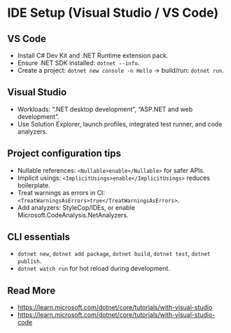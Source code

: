 # IDE Setup (Visual Studio / VS Code)

## VS Code
- Install C# Dev Kit and .NET Runtime extension pack.
- Ensure .NET SDK installed: `dotnet --info`.
- Create a project: `dotnet new console -n Hello` → build/run: `dotnet run`.

## Visual Studio
- Workloads: “.NET desktop development”, “ASP.NET and web development”.
- Use Solution Explorer, launch profiles, integrated test runner, and code analyzers.

## Project configuration tips
- Nullable references: `<Nullable>enable</Nullable>` for safer APIs.
- Implicit usings: `<ImplicitUsings>enable</ImplicitUsings>` reduces boilerplate.
- Treat warnings as errors in CI: `<TreatWarningsAsErrors>true</TreatWarningsAsErrors>`.
- Add analyzers: StyleCop/IDEs, or enable Microsoft.CodeAnalysis.NetAnalyzers.

## CLI essentials
- `dotnet new`, `dotnet add package`, `dotnet build`, `dotnet test`, `dotnet publish`.
- `dotnet watch run` for hot reload during development.

## Read More
- https://learn.microsoft.com/dotnet/core/tutorials/with-visual-studio
- https://learn.microsoft.com/dotnet/core/tutorials/with-visual-studio-code
